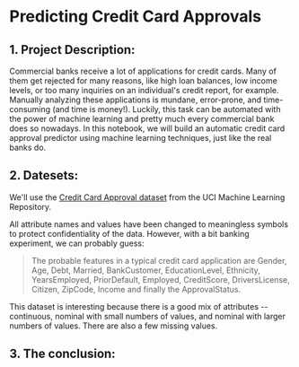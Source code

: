 # Predicting Credit Card Approvals

## 1. Project Description:
Commercial banks receive a lot of applications for credit cards. Many of them get rejected for many reasons, like high loan balances, low income levels, or too many inquiries on an individual's credit report, for example. Manually analyzing these applications is mundane, error-prone, and time-consuming (and time is money!). Luckily, this task can be automated with the power of machine learning and pretty much every commercial bank does so nowadays. In this notebook, we will build an automatic credit card approval predictor using machine learning techniques, just like the real banks do.

## 2. Datesets:
We'll use the [Credit Card Approval dataset](http://archive.ics.uci.edu/ml/datasets/credit+approval) from the UCI Machine Learning Repository. 

All attribute names and values have been changed to meaningless symbols to protect confidentiality of the data. However, with a bit banking experiment, we can probably guess: 
> The probable features in a typical credit card application are Gender, Age, Debt, Married, BankCustomer, EducationLevel, Ethnicity, YearsEmployed, PriorDefault, Employed, CreditScore, DriversLicense, Citizen, ZipCode, Income and finally the ApprovalStatus. 

This dataset is interesting because there is a good mix of attributes -- continuous, nominal with small numbers of values, and nominal with larger numbers of values. There are also a few missing values.

## 3.  The conclusion:
